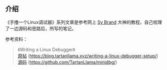 ## 介绍

《手撸一个Linux调试器》系列文章是参考网上 [Sy Brand](https://blog.tartanllama.xyz/) 大神的教程，自己梳理了一边源码和思路后，所写的笔记。

参考资料：
> 《Writing a Linux Debugger》  
> [原帖](https://blog.tartanllama.xyz/writing-a-linux-debugger-setup/)   (https://blog.tartanllama.xyz/writing-a-linux-debugger-setup/)  
> [源码](https://github.com/TartanLlama/minidbg/)   (https://github.com/TartanLlama/minidbg/)